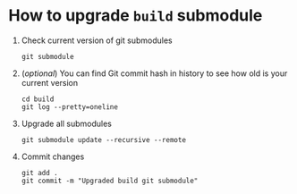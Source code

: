 # How to upgrade `build` submodule

1. Check current version of git submodules

    ```shell
    git submodule
    ```

2. (*optional*) You can find Git commit hash in history to see how old is your current version

    ```shell
    cd build
    git log --pretty=oneline
    ```

3. Upgrade all submodules

    ```shell
    git submodule update --recursive --remote
    ```

4. Commit changes

    ```shell
    git add .
    git commit -m "Upgraded build git submodule"
    ```
